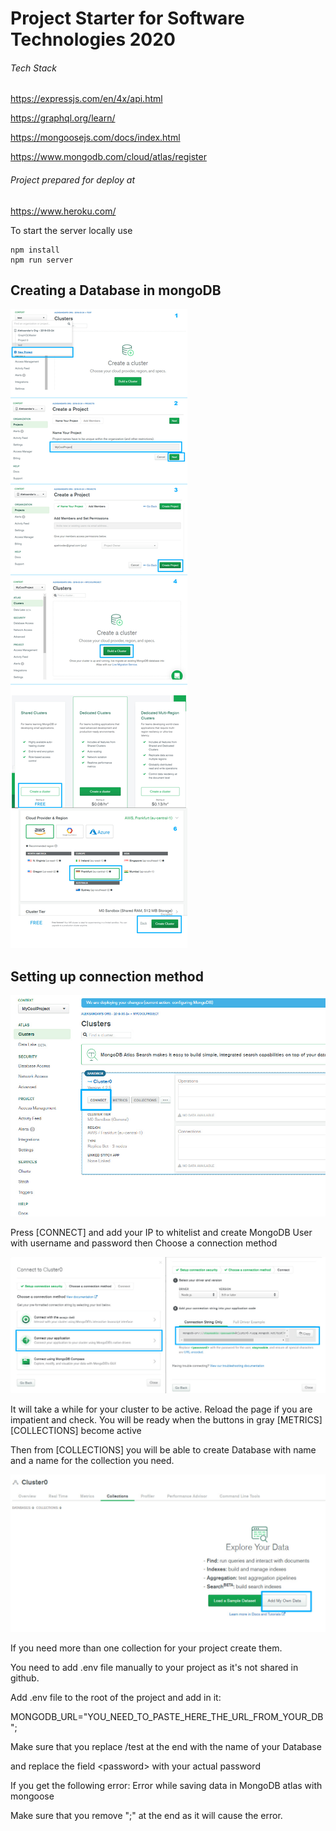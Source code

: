 # Project Starter for Software Technologies 2020


###### Tech Stack

https://expressjs.com/en/4x/api.html

https://graphql.org/learn/

https://mongoosejs.com/docs/index.html

https://www.mongodb.com/cloud/atlas/register

###### Project prepared for deploy at 

https://www.heroku.com/


To start the server locally use
```
npm install
npm run server
```

## Creating a Database in mongoDB

![Creating a cluster](https://raw.githubusercontent.com/AlexanderPPetrov/st-js-be-2020/master/docs/creating_cluster.jpg
)

## Setting up connection method

![Creating a cluster](https://raw.githubusercontent.com/AlexanderPPetrov/st-js-be-2020/master/docs/connect.jpg)

Press [CONNECT] and add your IP to whitelist and create MongoDB User with username and password then Choose a connection method

![Creating a connection](https://raw.githubusercontent.com/AlexanderPPetrov/st-js-be-2020/master/docs/atlas.jpg
)

It will take a while for your cluster to be active. Reload the page if you are impatient and check.
You will be ready when the buttons in gray [METRICS] [COLLECTIONS] become active

Then from [COLLECTIONS] you will be able to create Database with name and a name for the collection you need.

![Creating a database](https://raw.githubusercontent.com/AlexanderPPetrov/st-js-be-2020/master/docs/create_db.jpg
)

If you need more than one collection for your project create them.


You need to add .env file manually to your project as it's not shared in github.

Add .env file to the root of the project and add in it:

MONGODB_URL="YOU_NEED_TO_PASTE_HERE_THE_URL_FROM_YOUR_DB";

Make sure that you replace \/test at the end with the name of your Database

and replace the field \<password\> with your actual password

If you get the following error: Error while saving data in MongoDB atlas with mongoose

Make sure that you remove ";" at the end as it will cause the error.

